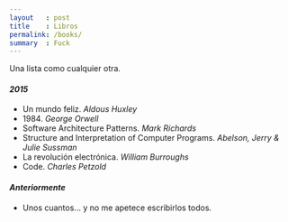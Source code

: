 ```yaml
---
layout   : post
title    : Libros
permalink: /books/
summary  : Fuck
---
```


Una lista como cualquier otra.

#### *2015*

- Un mundo feliz. *Aldous Huxley*
- 1984\. *George Orwell*
- Software Architecture Patterns. *Mark Richards*
- Structure and Interpretation of Computer Programs. *Abelson, Jerry & Julie Sussman*
- La revolución electrónica. *William Burroughs*
- Code. *Charles Petzold*

#### *Anteriormente*

- Unos cuantos... y no me apetece escribirlos todos.
